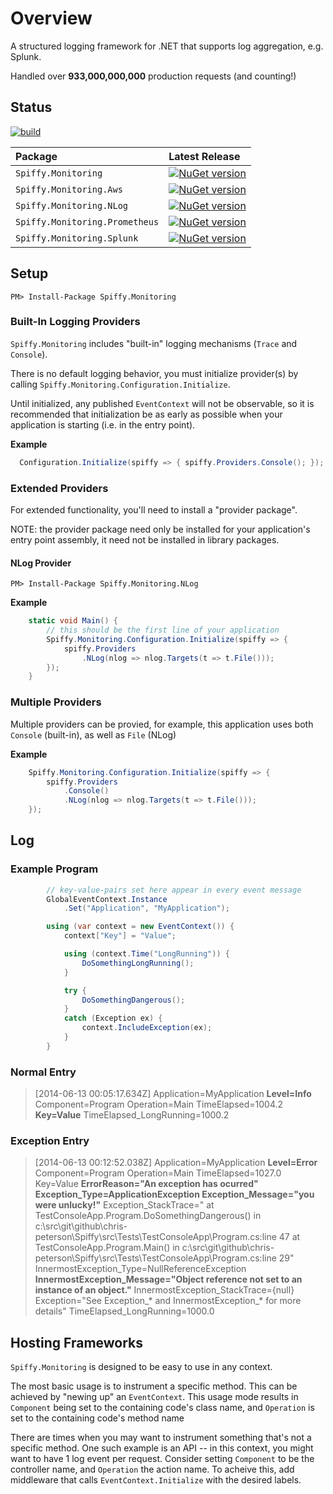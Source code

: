 # Overview

A structured logging framework for .NET that supports log aggregation, e.g. Splunk.

Handled over **933,000,000,000** production requests (and counting!)

## Status

[![build](https://github.com/chris-peterson/spiffy/actions/workflows/ci.yml/badge.svg)](https://github.com/chris-peterson/spiffy/actions/workflows/ci.yml)

Package | Latest Release |
:-------- | :------------ |
`Spiffy.Monitoring` | [![NuGet version](https://img.shields.io/nuget/dt/Spiffy.Monitoring.svg)](https://www.nuget.org/packages/spiffy.monitoring)
`Spiffy.Monitoring.Aws` | [![NuGet version](https://img.shields.io/nuget/dt/Spiffy.Monitoring.Aws.svg)](https://www.nuget.org/packages/spiffy.monitoring.aws)
`Spiffy.Monitoring.NLog` | [![NuGet version](https://img.shields.io/nuget/dt/Spiffy.Monitoring.NLog.svg)](https://www.nuget.org/packages/spiffy.monitoring.nlog)
`Spiffy.Monitoring.Prometheus` | [![NuGet version](https://img.shields.io/nuget/dt/Spiffy.Monitoring.Prometheus.svg)](https://www.nuget.org/packages/spiffy.monitoring.prometheus)
`Spiffy.Monitoring.Splunk` | [![NuGet version](https://img.shields.io/nuget/dt/Spiffy.Monitoring.Splunk.svg)](https://www.nuget.org/packages/spiffy.monitoring.splunk)

## Setup

`PM> Install-Package Spiffy.Monitoring`

### Built-In Logging Providers

`Spiffy.Monitoring` includes "built-in" logging mechanisms (`Trace` and `Console`).

There is no default logging behavior, you must initialize provider(s) by calling `Spiffy.Monitoring.Configuration.Initialize`.

Until initialized, any published `EventContext` will not be observable, so it is recommended that initialization be as early as possible when your application is starting (i.e. in the entry point).

**Example**

```c#
  Configuration.Initialize(spiffy => { spiffy.Providers.Console(); });
```

### Extended Providers

For extended functionality, you'll need to install a "provider package".

NOTE: the provider package need only be installed for your application's entry point assembly, it need not be installed in library packages.

#### NLog Provider

`PM> Install-Package Spiffy.Monitoring.NLog`

**Example**

```c#
    static void Main() {
        // this should be the first line of your application
        Spiffy.Monitoring.Configuration.Initialize(spiffy => {
            spiffy.Providers
                .NLog(nlog => nlog.Targets(t => t.File()));
        });
    }
```

### Multiple Providers

Multiple providers can be provied, for example, this application uses both `Console` (built-in), as well as `File` (NLog)

**Example**

```c#
    Spiffy.Monitoring.Configuration.Initialize(spiffy => {
        spiffy.Providers
            .Console()
            .NLog(nlog => nlog.Targets(t => t.File()));
    });
```

## Log

### Example Program

```c#
        // key-value-pairs set here appear in every event message
        GlobalEventContext.Instance
            .Set("Application", "MyApplication");

        using (var context = new EventContext()) {
            context["Key"] = "Value";

            using (context.Time("LongRunning")) {
                DoSomethingLongRunning();
            }

            try {
                DoSomethingDangerous();
            }
            catch (Exception ex) {
                context.IncludeException(ex);
            }
        }
```

### Normal Entry

> [2014-06-13 00:05:17.634Z] Application=MyApplication **Level=Info** Component=Program Operation=Main TimeElapsed=1004.2 **Key=Value** TimeElapsed_LongRunning=1000.2

### Exception Entry

> [2014-06-13 00:12:52.038Z] Application=MyApplication **Level=Error** Component=Program Operation=Main TimeElapsed=1027.0 Key=Value **ErrorReason="An exception has ocurred"** **Exception_Type=ApplicationException Exception_Message="you were unlucky!"** Exception_StackTrace="   at TestConsoleApp.Program.DoSomethingDangerous() in c:\src\git\github\chris-peterson\Spiffy\src\Tests\TestConsoleApp\Program.cs:line 47
   at TestConsoleApp.Program.Main() in c:\src\git\github\chris-peterson\Spiffy\src\Tests\TestConsoleApp\Program.cs:line 29" InnermostException_Type=NullReferenceException **InnermostException_Message="Object reference not set to an instance of an object."** InnermostException_StackTrace={null} Exception="See Exception_* and InnermostException_* for more details" TimeElapsed_LongRunning=1000.0

## Hosting Frameworks

`Spiffy.Monitoring` is designed to be easy to use in any context.

The most basic usage is to instrument a specific method.
This can be achieved by "newing up" an `EventContext`.
This usage mode results in `Component` being set to the containing code's
class name, and `Operation` is set to the containing code's method name

There are times when you may want to instrument something that's not
a specific method.  One such example is an API -- in this context,
you might want to have 1 log event per request.  Consider setting
`Component` to be the controller name, and `Operation`
the action name.  To acheive this, add middleware that calls
`EventContext.Initialize` with the desired labels.
